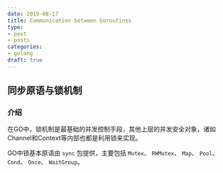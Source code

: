 ```yaml
---
date: 2019-08-17
title: Communication between Goroutines
type:
- post 
- posts
categories:
- golang
draft: true
---
```


## 同步原语与锁机制

### 介绍

在GO中，锁机制是最基础的并发控制手段，其他上层的并发安全对象，诸如Channel和Context等内部也都是利用锁来实现。

GO中锁基本原语由 `sync` 包提供，主要包括 `Mutex`、 `RWMutex`、 `Map`、 `Pool`、 `Cond`、 `Once`、 `WaitGroup`。
